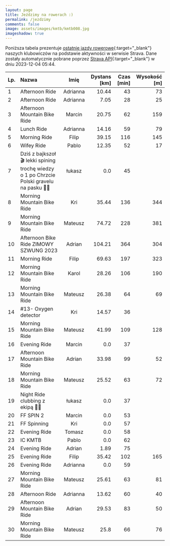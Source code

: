 ```yaml
---
layout: page
title: Jeździmy na rowerach :)
permalink: /jezdzimy
comments: false
image: assets/images/kmtb/kmtb008.jpg
imageshadow: true
---
```


Poniższa tabela prezentuje [ostatnie jazdy rowerowe](https://www.strava.com/clubs/336381){:target="_blank"} naszych klubowiczów na podstawie aktywności w serwisie Strava. Dane zostały automatycznie pobrane poprzez [Strava API](https://developers.strava.com/docs/reference/#api-Clubs-getClubActivitiesById){:target="_blank"} w dniu 2023-12-04 05:44.

Lp. | Nazwa | Imię | Dystans [km] | Czas [min] | Wysokość [m]
:--- | :--- | :---: | ---: | ---: | ---:
1|Afternoon Ride|Adrianna|10.44|43|73
2|Afternoon Ride|Adrianna|7.05|28|25
3|Afternoon Mountain Bike Ride|Marcin|20.75|62|159
4|Lunch Ride|Adrianna|14.16|59|79
5|Morning Ride|Filip|39.15|116|145
6|Wifey Ride|Pablo|12.35|52|17
7|Dziś z bajkszoł🎬 lekki spining trochę wiedzy o 1 po Chrzcie Polski gravelu na  pasku 🙆🤠|łukasz|0.0|45|
8|Morning Mountain Bike Ride|Kri|35.44|136|344
9|Morning Mountain Bike Ride|Mateusz|74.72|228|381
10|Afternoon Bike Ride ZIMOWY SZWUNG 2023|Adrian|104.21|364|304
11|Morning Ride|Filip|69.63|197|323
12|Morning Mountain Bike Ride|Karol|28.26|106|190
13|Morning Mountain Bike Ride|Mateusz|26.38|64|69
14|#13- Oxygen detector|Kri|14.57|36|
15|Morning Mountain Bike Ride|Mateusz|41.99|109|128
16|Evening Ride|Marcin|0.0|37|
17|Afternoon Mountain Bike Ride|Adrian|33.98|99|52
18|Morning Mountain Bike Ride|Mateusz|25.52|63|72
19|Night Ride clubbing z ekipą 🚴🪩|łukasz|0.0|37|
20|FF SPIN 2|Marcin|0.0|53|
21|FF Spinning|Kri|0.0|57|
22|Evening Ride|Tomasz|0.0|58|
23|IC KMTB|Pablo|0.0|62|
24|Evening Ride|Adrian|1.89|75|
25|Evening Ride|Filip|35.42|102|165
26|Evening Ride|Adrianna|0.0|59|
27|Morning Mountain Bike Ride|Mateusz|25.61|63|81
28|Afternoon Ride|Adrianna|13.62|60|40
29|Afternoon Mountain Bike Ride|Adrian|29.53|83|50
30|Morning Mountain Bike Ride|Mateusz|25.8|66|76
